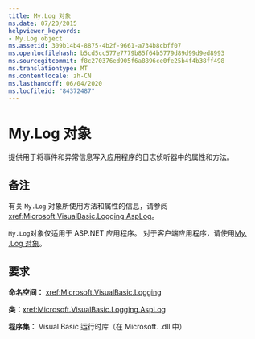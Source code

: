```yaml
---
title: My.Log 对象
ms.date: 07/20/2015
helpviewer_keywords:
- My.Log object
ms.assetid: 309b14b4-8875-4b2f-9661-a734b8cbff07
ms.openlocfilehash: b5cd5cc577e7779b85f64b5779d89d99d9ed8993
ms.sourcegitcommit: f8c270376ed905f6a8896ce0fe25b4f4b38ff498
ms.translationtype: MT
ms.contentlocale: zh-CN
ms.lasthandoff: 06/04/2020
ms.locfileid: "84372487"
---
```

# <a name="mylog-object"></a>My.Log 对象
提供用于将事件和异常信息写入应用程序的日志侦听器中的属性和方法。  
  
## <a name="remarks"></a>备注  
 有关 `My.Log` 对象所使用方法和属性的信息，请参阅 <xref:Microsoft.VisualBasic.Logging.AspLog>。  
  
 `My.Log`对象仅适用于 ASP.NET 应用程序。 对于客户端应用程序，请使用[My. .Log 对象](my-application-log-object.md)。  
  
## <a name="requirements"></a>要求  
 **命名空间：** <xref:Microsoft.VisualBasic.Logging>  
  
 **类：**<xref:Microsoft.VisualBasic.Logging.AspLog>  
  
 **程序集：** Visual Basic 运行时库（在 Microsoft. .dll 中）
